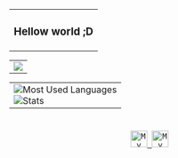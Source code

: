 <div align="center">
    <table>
        <tr>
            <td>
                <h3>Hellow world ;D</h3>
            </td>
        </tr>
    </table>
    <table>
        <tr>
            <td>
                <img src="https://lanyard.cnrad.dev/api/888817795490521128?bg=transparent&waveColor=DD6387&waveSpotifyColor=DD6387&gradient=DD6387-DD6387&imgFit=cover">
            </td>
        </tr>
    </table>
    <table>
        <tr>
      <td>
        <img
          src="https://github-readme-stats.vercel.app/api/top-langs/?username=andreiixedev&layout=compact&theme=transparent&text_color=cdd6f4&hide_border=true&icon_color=cba6f7&title_color=94e2d5&langs_count=8"
          alt="Most Used Languages"
        />
        <br />
        <img
          src="https://github-readme-stats.vercel.app/api?username=andreiixedev&show_icons=true&theme=transparent&text_color=cdd6f4&icon_color=cba6f7&title_color=94e2d5&hide_border=true&rank_icon=percentile"
          alt="Stats"
        />
      </td>
    </tr>
    <tr>
    </table>
    <h1></h1>
    <kbd>
        <a href="https://open.spotify.com/user/afpreqbwe7wv0ylx6n0zejom6">
            <img
                src="https://img.shields.io/badge/Profile-1db954?logo=spotify&logoColor=white&style=for-the-badge"
                alt="My Spotify Profile"
                height="30"/>
        </a>
    </kbd>
        <kbd>
        <a href="https://www.instagram.com/andreiixe">
            <img
                src="https://img.shields.io/badge/Instagram-E4405F?style=for-the-badge&logo=instagram&logoColor=white"
                alt="My Instagram Profile"
                height="30"/>
        </a>
    </kbd>
</div>
